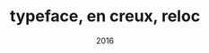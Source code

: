 ---
link: 'https://sm-ll.bandcamp.com/album/default-0008'
title: 'typeface, en creux, reloc'
artist: 'typeface, en creux, reloc'
format: default
cat_prefix: def
number: '0008'
edition: digital
limited: unlimited
date: "2016"
---